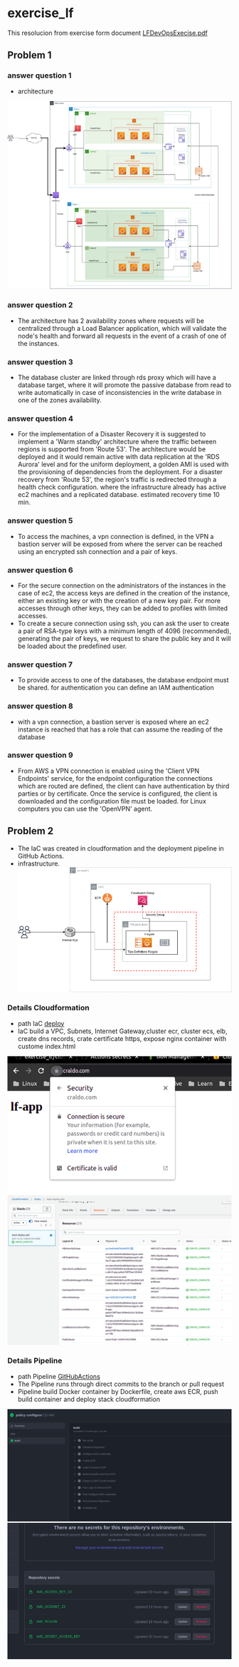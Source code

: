 # exercise_lf

This resolucion from exercise form document [LFDevOpsExecise.pdf](media/LFDevOpsExercise.pdf)

## Problem 1  
### answer question 1
- architecture  

![test](media/exercise_lf_arq-monolithic.drawio.png)  

### answer question 2
- The architecture has 2 availability zones where requests will be centralized through a Load Balancer application, which will validate the node's health and forward all requests in the event of a crash of one of the instances.  

### answer question 3  
- The database cluster are linked through rds proxy which will have a database target, where it will promote the passive database from read to write automatically in case of inconsistencies in the write database in one of the zones availability.  

### answer question 4  
- For the implementation of a Disaster Recovery it is suggested to implement a 'Warm standby' architecture where the traffic between regions is supported from 'Route 53'. The architecture would be deployed and it would remain active with data replication at the 'RDS Aurora' level and for the uniform deployment, a golden AMI is used with the provisioning of dependencies from the deployment. For a disaster recovery from 'Route 53', the region's traffic is redirected through a health check configuration. where the infrastructure already has active ec2 machines and a replicated database. estimated recovery time 10 min.  

### answer question 5  
- To access the machines, a vpn connection is defined, in the VPN a bastion server will be exposed from where the server can be reached using an encrypted ssh connection and a pair of keys.

### answer question 6  
- For the secure connection on the administrators of the instances in the case of ec2, the access keys are defined in the creation of the instance, either an existing key or with the creation of a new key pair. For more accesses through other keys, they can be added to profiles with limited accesses.  
- To create a secure connection using ssh, you can ask the user to create a pair of RSA-type keys with a minimum length of 4096 (recommended), generating the pair of keys, we request to share the public key and it will be loaded about the predefined user.

### answer question 7
- To provide access to one of the databases, the database endpoint must be shared. for authentication you can define an IAM authentication

### answer question 8
- with a vpn connection, a bastion server is exposed where an ec2 instance is reached that has a role that can assume the reading of the database

### answer question 9
- From AWS a VPN connection is enabled using the 'Client VPN Endpoints' service, for the endpoint configuration the connections which are routed are defined, the client can have authentication by third parties or by certificate. Once the service is configured, the client is downloaded and the configuration file must be loaded. for Linux computers you can use the 'OpenVPN' agent.

## Problem 2

- The IaC was created in cloudformation and the deployment pipeline in GitHub Actions.
- infrastructure.  
![iac_deploy](media/exercise_lf_iac.drawio.png)

### Details Cloudformation
- path IaC [deploy](deploy/cloudformation.yaml)  
- IaC build a VPC, Subnets, Internet Gateway,cluster ecr, cluster ecs, elb, create dns records, crate certificate https, expose nginx container with custome index.html  

![Portal](media/cloudformationportal.png)  
![stack](media/stackcloudformation.png)
### Details Pipeline  
- path Pipeline [GitHubActions](.github/workflows/main.yml)  
- The Pipeline runs through direct commits to the branch or pull request  
- Pipeline build Docker container by Dockerfile, create aws ECR, push build container and deploy stack cloudformation  

![pipeline](media/pipeline1.png)  
![secretspipeline](media/secretspipeline.png)

